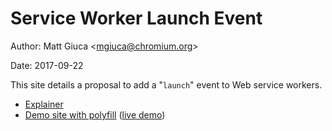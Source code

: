 # Service Worker Launch Event

Author: Matt Giuca &lt;<mgiuca@chromium.org>&gt;

Date: 2017-09-22

This site details a proposal to add a "`launch`" event to Web service workers.

* [Explainer](explainer.md)
* [Demo site with polyfill](demos)
  ([live demo](https://wicg.github.io/sw-launch/demos/))
